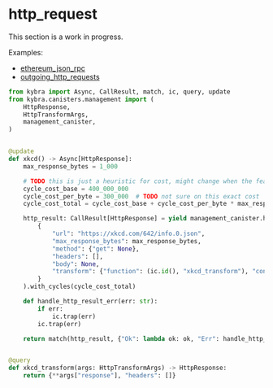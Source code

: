 # http_request

This section is a work in progress.

Examples:

-   [ethereum_json_rpc](https://github.com/demergent-labs/kybra/tree/main/examples/ethereum_json_rpc)
-   [outgoing_http_requests](https://github.com/demergent-labs/kybra/tree/main/examples/outgoing_http_requests)

```python
from kybra import Async, CallResult, match, ic, query, update
from kybra.canisters.management import (
    HttpResponse,
    HttpTransformArgs,
    management_canister,
)


@update
def xkcd() -> Async[HttpResponse]:
    max_response_bytes = 1_000

    # TODO this is just a heuristic for cost, might change when the feature is officially released: https://forum.dfinity.org/t/enable-canisters-to-make-http-s-requests/9670/130
    cycle_cost_base = 400_000_000
    cycle_cost_per_byte = 300_000  # TODO not sure on this exact cost
    cycle_cost_total = cycle_cost_base + cycle_cost_per_byte * max_response_bytes

    http_result: CallResult[HttpResponse] = yield management_canister.http_request(
        {
            "url": "https://xkcd.com/642/info.0.json",
            "max_response_bytes": max_response_bytes,
            "method": {"get": None},
            "headers": [],
            "body": None,
            "transform": {"function": (ic.id(), "xkcd_transform"), "context": bytes()},
        }
    ).with_cycles(cycle_cost_total)

    def handle_http_result_err(err: str):
        if err:
            ic.trap(err)
        ic.trap(err)

    return match(http_result, {"Ok": lambda ok: ok, "Err": handle_http_result_err})


@query
def xkcd_transform(args: HttpTransformArgs) -> HttpResponse:
    return {**args["response"], "headers": []}
```
